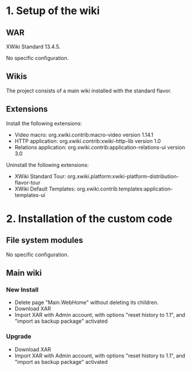 # 1. Setup of the wiki

## WAR 

XWiki Standard 13.4.5.

No specific configuration.

## Wikis

The project consists of a main wiki installed with the standard flavor.

## Extensions

Install the following extensions:

* Video macro: org.xwiki.contrib:macro-video version 1.14.1
* HTTP application: org.xwiki.contrib:xwiki-http-lib version 1.0
* Relations application: org.xwiki.contrib:application-relations-ui version 3.0

Uninstall the following extensions:

* XWiki Standard Tour: org.xwiki.platform:xwiki-platform-distribution-flavor-tour
* XWiki Default Templates: org.xwiki.contrib.templates:application-templates-ui

# 2. Installation of the custom code

## File system modules 

No specific configuration.

## Main wiki

### New Install

* Delete page "Main.WebHome" without deleting its children.
* Download XAR 
* Import XAR with Admin account, with options "reset history to 1.1", and "import as backup package" activated

### Upgrade

* Download XAR
* Import XAR with Admin account, with options "reset history to 1.1", and "import as backup package" activated